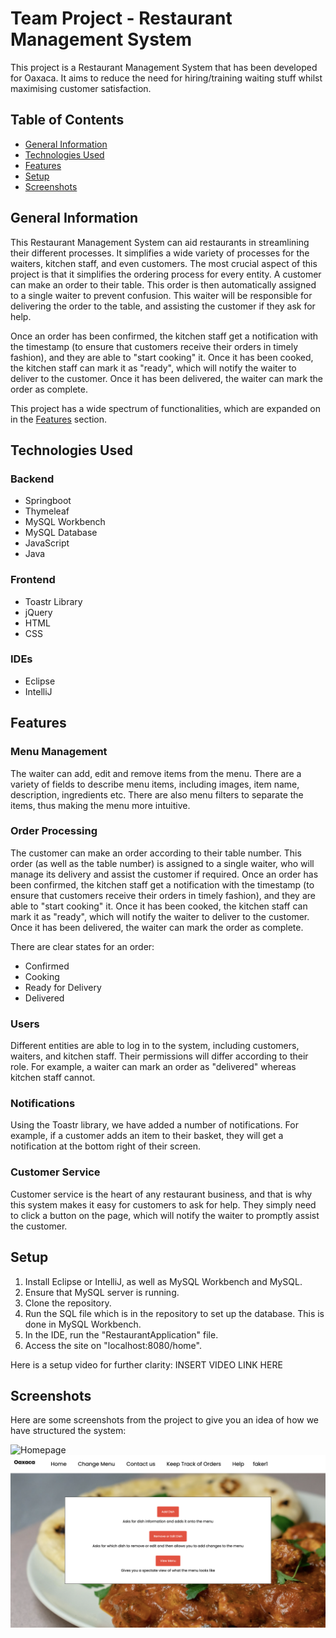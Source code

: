 # Team Project - Restaurant Management System
This project is a Restaurant Management System that has been developed for Oaxaca.
It aims to reduce the need for hiring/training waiting stuff whilst maximising customer satisfaction.

## Table of Contents
* [General Information](#general-information)
* [Technologies Used](#technologies-used)
* [Features](#features)
* [Setup](#setup)
* [Screenshots](#screenshots)

## General Information
This Restaurant Management System can aid restaurants in streamlining their different processes.
It simplifies a wide variety of processes for the waiters, kitchen staff, and even customers. 
The most crucial aspect of this project is that it simplifies the ordering process for every entity.
A customer can make an order to their table. This order is then automatically assigned to a single
waiter to prevent confusion. This waiter will be responsible for delivering the order to the table,
and assisting the customer if they ask for help. 

Once an order has been confirmed, the kitchen staff
get a notification with the timestamp (to ensure that customers receive their orders in timely fashion), 
and they are able to "start cooking" it. Once it has been cooked, the kitchen staff can mark it as "ready",
which will notify the waiter to deliver to the customer. Once it has been delivered, the waiter can mark the order
as complete. 

This project has a wide spectrum of functionalities, which are expanded on in the [Features](#features) section.

## Technologies Used
### Backend
* Springboot
* Thymeleaf
* MySQL Workbench
* MySQL Database
* JavaScript
* Java

### Frontend
* Toastr Library
* jQuery
* HTML
* CSS

### IDEs
* Eclipse
* IntelliJ

## Features
### Menu Management
The waiter can add, edit and remove items from the menu. There are a variety of fields
to describe menu items, including images, item name, description, ingredients etc. There are also
menu filters to separate the items, thus making the menu more intuitive.

### Order Processing
The customer can make an order according to their table number. This order (as well as the
table number) is assigned to a single waiter, who will manage its delivery and assist the customer
if required. Once an order has been confirmed, the kitchen staff
get a notification with the timestamp (to ensure that customers receive their orders in timely fashion),
and they are able to "start cooking" it. Once it has been cooked, the kitchen staff can mark it as "ready",
which will notify the waiter to deliver to the customer. Once it has been delivered, the waiter can mark the order
as complete.

There are clear states for an order:
* Confirmed
* Cooking
* Ready for Delivery
* Delivered

### Users
Different entities are able to log in to the system, including customers, waiters, and kitchen staff.
Their permissions will differ according to their role. For example, a waiter can mark an order as "delivered"
whereas kitchen staff cannot. 

### Notifications
Using the Toastr library, we have added a number of notifications. For example, if a customer adds an item
to their basket, they will get a notification at the bottom right of their screen.

### Customer Service
Customer service is the heart of any restaurant business, and that is why this system makes it easy
for customers to ask for help. They simply need to click a button on the page, which will notify
the waiter to promptly assist the customer.

## Setup

1. Install Eclipse or IntelliJ, as well as MySQL Workbench and MySQL.
2. Ensure that MySQL server is running.
3. Clone the repository.
4. Run the SQL file which is in the repository to set up the database. This is done in MySQL Workbench.
5. In the IDE, run the "RestaurantApplication" file. 
6. Access the site on "localhost:8080/home".

Here is a setup video for further clarity:
INSERT VIDEO LINK HERE

## Screenshots

Here are some screenshots from the project to give you an idea of how we have structured the system:

![Homepage](src/main/resources/static/images/home.png)
![Add item page](src/main/resources/static/images/additem.png)
